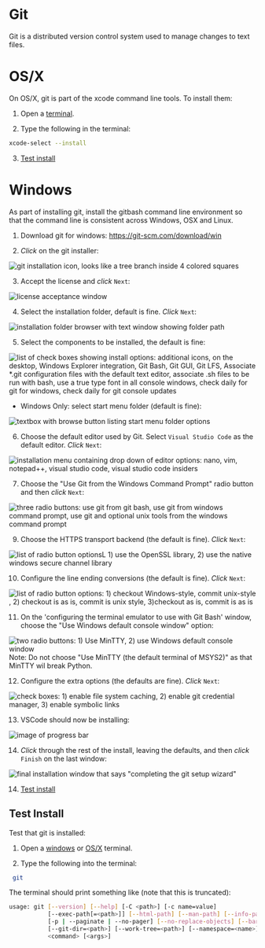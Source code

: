 # Git
Git is a distributed version control system used to manage changes to text files. 

# OS/X

On OS/X, git is part of the xcode command line tools. To install them:

1. Open a [terminal](osx_terminal).

2. Type the following in the terminal:
```bash
xcode-select --install
```
3. [Test install](#test-install)

# Windows
As part of installing git, install the gitbash command line environment so that the command line is consistent across Windows, OSX and Linux.

1. Download git for windows:
https://git-scm.com/download/win

2. *Click* on the git installer:

![git installation icon, looks like a tree branch inside 4 colored squares](../images/windows/git/git00.png)

3. Accept the license and *click* `Next`:

 ![license acceptance window](../images/windows/git/git01.png)

4. Select the installation folder, default is fine. *Click* `Next`:

![installation folder browser with text window showing folder path](../images/windows/git/git02.png)

5. Select the components to be installed, the default is fine: 

![list of check boxes showing install options: additional icons, on the desktop, Windows Explorer integration, Git Bash, Git GUI, Git LFS, Associate *.git configuration files with the default text editor, associate .sh files to be run with bash,  use a true type font in all console windows, check daily for git for windows, check daily for git console updates](../images/windows/git/git03.png)

- Windows Only: select start menu folder (default is fine):

![textbox with browse button listing start menu folder options](../images/windows/git/git04.png)

6. Choose the default editor used by Git. Select `Visual Studio Code` as the default editor. *Click* `Next`:

![installation menu containing drop down of editor options: nano, vim, notepad++, visual studio code, visual studio code insiders](../images/windows/git/git06.png)

7. Choose the "Use Git from the Windows Command Prompt" radio button and then *click* `Next`:

![three radio buttons: use git from git bash, use git from windows command prompt, use git and optional unix tools from the windows command prompt](../images/windows/git/git07.png) 

9. Choose the HTTPS transport backend (the default is fine). *Click* `Next`: 

![list of radio button optionsL 1) use the OpenSSL library, 2) use the native windows secure channel library](../images/windows/git/git08.png)

10. Configure the line ending conversions (the default is fine). *Click* `Next`:

![list of radio button options: 1) checkout Windows-style, commit unix-style , 2) checkout is as is, commit is unix style, 3)checkout as is, commit is as is](../images/windows/git/git09.png)

11. On the 'configuring the terminal emulator to use with Git Bash' window, choose the "Use Windows default console window" option:

![two radio buttons: 1) Use MinTTY, 2) use Windows default console window](../images/windows/git/git10.png)
Note: Do not choose "Use MinTTY (the default terminal of MSYS2)" as that MinTTY wil break Python. 

12. Configure the extra options (the defaults are fine). *Click* `Next`:

![check boxes: 1) enable file system caching, 2) enable git credential manager, 3) enable symbolic links](../images/windows/git/git11.png)

13. VSCode should now be installing:
 
 ![image of progress bar](../images/windows/git/git12.png)

14. *Click* through the rest of the install, leaving the defaults, and then *click* `Finish` on the last window: 

![final installation window that says "completing the git setup wizard"](../images/windows/git/git13.png)

14. [Test install](#test-install)

## Test Install

Test that git is installed:

1. Open a [windows](windows_terminal.md) or [OS/X](osx_terminal.md) terminal. 

2. Type the following into the terminal:
```bash
 git
 ```

The terminal should print something like (note that this is truncated):

```bash
usage: git [--version] [--help] [-C <path>] [-c name=value]
           [--exec-path[=<path>]] [--html-path] [--man-path] [--info-path]
           [-p | --paginate | --no-pager] [--no-replace-objects] [--bare]
           [--git-dir=<path>] [--work-tree=<path>] [--namespace=<name>]
           <command> [<args>]


```
